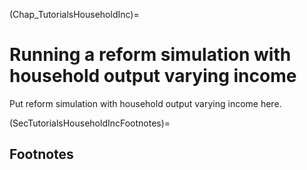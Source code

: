 (Chap_TutorialsHouseholdInc)=
# Running a reform simulation with household output varying income

Put reform simulation with household output varying income here.


(SecTutorialsHouseholdIncFootnotes)=
## Footnotes

<!-- [^citation_note]: See {cite}`AuerbachEtAl:1981,AuerbachEtAl:1983`, {cite}`AuerbachKotlikoff:1983a,AuerbachKotlikoff:1983b,AuerbachKotlikoff:1983c`, and {cite}`AuerbachKotlikoff:1985`. -->
